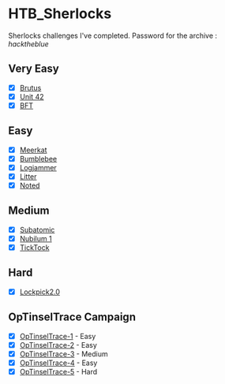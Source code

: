 # HTB_Sherlocks
Sherlocks challenges I've completed. Password for the archive : *hacktheblue*

## Very Easy
- [x] [Brutus](./challenges/brutus/)
- [x] [Unit 42](./challenges/unit42/)
- [x] [BFT](./challenges/BFT/)

## Easy
- [x] [Meerkat](./challenges/meerkat/)
- [x] [Bumblebee](./challenges/bumblebee/)
- [x] [Logjammer](./challenges/logjammer/)
- [x] [Litter](./challenges/litter/)
- [x] [Noted](./challenges/noted/)

## Medium
- [x] [Subatomic](./challenges/subatomic/)
- [x] [Nubilum 1](./challenges/nubilum_1/)
- [x] [TickTock](./challenges/ticktock/)

## Hard
- [x] [Lockpick2.0](./challenges/lockpick2/)

## OpTinselTrace Campaign
- [x] [OpTinselTrace-1](./challenges/optinseltrace_1) - Easy
- [x] [OpTinselTrace-2](./challenges/optinseltrace_2) - Easy
- [x] [OpTinselTrace-3](./challenges/optinseltrace_3) - Medium
- [x] [OpTinselTrace-4](./challenges/optinseltrace_4) - Easy
- [x] [OpTinselTrace-5](./challenges/optinseltrace_5) - Hard